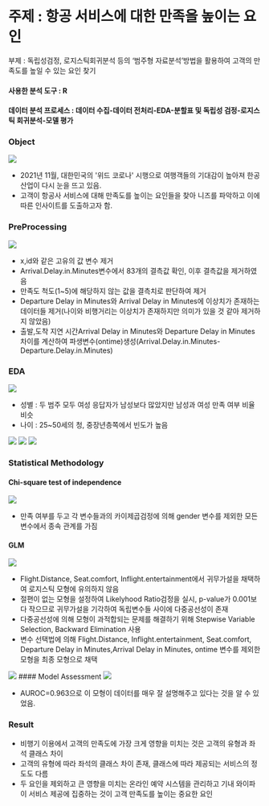 # 주제 : 항공 서비스에 대한 만족을 높이는 요인

부제 : 독립성검정, 로지스틱회귀분석 등의 ‘범주형 자료분석’방법을 활용하여 고객의 만족도를 높일 수 있는 요인 찾기

#### 사용한 분석 도구 : R

#### 데이터 분석 프로세스 : 데이터 수집-데이터 전처리-EDA-분할표 및 독립성 검정-로지스틱 회귀분석-모델 평가
### Object
<img src="https://user-images.githubusercontent.com/76424262/217273596-fca28f39-0b6c-4bf3-9e8e-b1b28a7ccada.PNG">

- 2021년 11월, 대한민국의 '위드 코로나' 시행으로 여행객들의 기대감이 높아져 한공 산업이 다시 눈을 뜨고 있음.
- 고객이 항공사 서비스에 대해 만족도를 높이는 요인들을 찾아 니즈를 파악하고 이에 따른 인사이트를 도출하고자 함.

### PreProcessing
<img src="https://user-images.githubusercontent.com/76424262/217278427-d4c91091-834c-4d88-b857-0a80c66f3b4a.PNG">

- x,id와 같은 고유의 값 변수 제거
- Arrival.Delay.in.Minutes변수에서 83개의 결측값 확인, 이후 결측값을 제거하였음
- 만족도 척도(1~5)에 해당하지 않는 값을 결측치로 판단하여 제거
- Departure Delay in Minutes와 Arrival Delay in Minutes에 이상치가 존재하는 데이터들 제거(나이와 비행거리는 이상치가 존재하지만 의미가 있을 것 같아 제거하지 않았음)
- 출발,도착 지연 시간Arrival Delay in Minutes와 Departure Delay in Minutes 차이를 계산하여 파생변수(ontime)생성(Arrival.Delay.in.Minutes-Departure.Delay.in.Minutes)


### EDA
<img src="https://user-images.githubusercontent.com/76424262/217280656-b697360e-bdd1-4022-b6ae-2f8d14412e97.PNG">

- 성별 : 두 범주 모두 여성 응답자가 남성보다 많았지만 남성과 여성 만족 여부 비율 비슷
- 나이 : 25~50세의 청, 중장년층쪽에서 빈도가 높음

<img src="https://user-images.githubusercontent.com/76424262/217280805-3e609805-0022-42eb-b00e-0a74d89cb63e.PNG">
<img src="https://user-images.githubusercontent.com/76424262/217280987-52773ad6-91e8-4d92-971b-4e855a55238a.PNG">
<img src="https://user-images.githubusercontent.com/76424262/217281106-04e9045e-f3c9-404d-9c59-d6be8ee8d3a3.PNG">

### Statistical Methodology

#### Chi-square test of independence
<img src="https://user-images.githubusercontent.com/76424262/217283244-3852b179-aafe-4587-ac8c-0a9a24e6a7ae.PNG">

- 만족 여부를 두고 각 변수들과의 카이제곱검정에 의해 gender 변수를 제외한 모든 변수에서 종속 관계를 가짐

#### GLM
<img src="https://user-images.githubusercontent.com/76424262/217285031-a16aefd4-dbcf-432e-912b-0de5076e7b4e.PNG">

- Flight.Distance, Seat.comfort, Inflight.entertainment에서 귀무가설을 채택하여 로지스틱 모형에 유의하지 않음
- 절편이 없는 모형을 설정하여 Likelyhood Ratio검정을 실시, p-value가 0.001보다 작으므로 귀무가설을 기각하여 독립변수들 사이에 다중공선성이 존재
- 다중공선성에 의해 모형이 과적합되는 문제를 해결하기 위해 Stepwise Variable Selection, Backward Elimination 사용
- 변수 선택법에 의해 Flight.Distance, Inflight.entertainment, Seat.comfort, Departure Delay in Minutes,Arrival Delay in Minutes, ontime 변수를 제외한 모형을 최종 모형으로 채택

<img src="https://user-images.githubusercontent.com/76424262/217285209-4c1b2b3e-590d-4790-a97f-f4b7d1e7d03a.PNG">
#### Model Assessment

<img src="https://user-images.githubusercontent.com/76424262/217285401-3929727d-f0e7-4708-9e9b-8425ba9e6397.PNG">

- AUROC=0.963으로 이 모형이 데이터를 매우 잘 설명해주고 있다는 것을 알 수 있었음.

### Result

- 비행기 이용에서 고객의 만족도에 가장 크게 영향을 미치는 것은 고객의 유형과 좌석 클래스 차이
- 고객의 유형에 따라 좌석의 클래스 차이 존재, 클래스에 따라 제공되는 서비스의 정도도 다름
- 두 요인을 제외하고 큰 영향을 미치는 온라인 예약 시스템을 관리하고 기내 와이파이 서비스 제공에 집중하는 것이 고객 만족도를 높이는 중요한 요인
